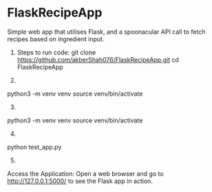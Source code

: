 # FlaskRecipeApp
Simple web app that utilises Flask, and a spoonacular API call to fetch recipes based on ingredient input. 

1. Steps to run code:
git clone https://github.com/akberShah076/FlaskRecipeApp.git
cd FlaskRecipeApp

2.
python3 -m venv venv
source venv/bin/activate

3.
python3 -m venv venv
source venv/bin/activate

4. 
python test_app.py

5.
Access the Application:
Open a web browser and go to http://127.0.0.1:5000/ to see the Flask app in action.
